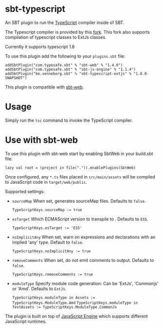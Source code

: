 sbt-typescript
================

An SBT plugin to run the [TypeScript](http://www.typescriptlang.org/) compiler inside of SBT.

The Typescript compiler is provided by this [fork](https://github.com/fabioparra/TypeScript).
This fork also supports compilation of typescript classes to ExtJs classes.

Currently it supports typescript 1.8

To use this plugin add the following to your `plugins.sbt` file:

    addSbtPlugin("com.typesafe.sbt" % "sbt-web" % "1.4.0")
    addSbtPlugin("com.typesafe.sbt" % "sbt-js-engine" % "1.1.4")
    addSbtPlugin("be.venneborg.sbt" % "sbt-typescript-extjs" % "1.0.0-SNAPSHOT")

This plugin is compatible with [sbt-web](https://github.com/sbt/sbt-web).

Usage
=====

Simply run the `tsc` command to invoke the TypeScript compiler.

Use with sbt-web
================

To use this plugin with sbt-web start by enabling SbtWeb in your build.sbt file:

    lazy val root = (project in file(".")).enablePlugins(SbtWeb)

Once configured, any `*.ts` files placed in `src/main/assets` will be compiled to JavaScript code in `target/web/public`.

Supported settings:

* `sourceMap` When set, generates sourceMap files. Defaults to `false`.

  `TypeScriptKeys.sourceMap := true`

* `esTarget` Which ECMAScript version to transpile to . Defaults to `ES5`.

  `TypeScriptKeys.esTarget := 'ES5'`

* `noImplicitAny` When set, warn on expressions and declarations with an implied 'any' type. Default to `false`.

  `TypeScriptKeys.noImplicitAny := true`

* `removeComments` When set, do not emit comments to output. Defaults to `false`.

  `TypeScriptKeys.removeComments := true`

* `moduleType` Specify module code generation: Can be 'ExtJs', 'Commonjs' or 'Amd'. Defaults to `ExtJs`.

  `TypeScriptKeys.moduleType in Assets := TypeScriptKeys.ModuleType.Amd`
  `TypeScriptKeys.moduleType in TestAssets := TypeScriptKeys.ModuleType.CommonJs`

The plugin is built on top of [JavaScript Engine](https://github.com/typesafehub/js-engine) which supports different JavaScript runtimes.

